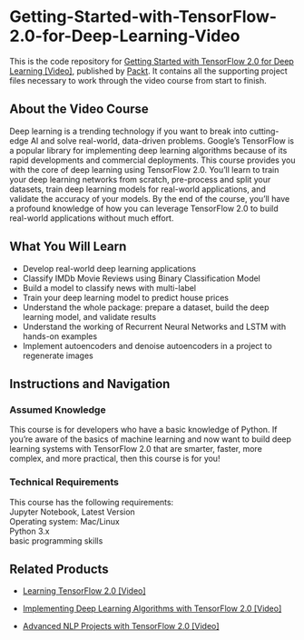 # Getting-Started-with-TensorFlow-2.0-for-Deep-Learning-Video

This is the code repository for [Getting Started with TensorFlow 2.0 for Deep Learning [Video]](https://www.packtpub.com/application-development/getting-started-tensorflow-20-deep-learning-video), published by [Packt](https://www.packtpub.com/?utm_source=github). It contains all the supporting project files necessary to work through the video course from start to finish.

## About the Video Course
Deep learning is a trending technology if you want to break into cutting-edge AI and solve real-world, data-driven problems. Google’s TensorFlow is a popular library for implementing deep learning algorithms because of its rapid developments and commercial deployments.
This course provides you with the core of deep learning using TensorFlow 2.0. You’ll learn to train your deep learning networks from scratch, pre-process and split your datasets, train deep learning models for real-world applications, and validate the accuracy of your models. 
By the end of the course, you’ll have a profound knowledge of how you can leverage TensorFlow 2.0 to build real-world applications without much effort.

<H2>What You Will Learn</H2>
<DIV class=book-info-will-learn-text>
<UL>
<LI>Develop real-world deep learning applications
<LI>Classify IMDb Movie Reviews using Binary Classification Model
<LI>Build a model to classify news with multi-label 
<LI>Train your deep learning model to predict house prices
<LI>Understand the whole package: prepare a dataset, build the deep learning model, and validate results
<LI>Understand the working of Recurrent Neural Networks and LSTM with hands-on examples
<LI>Implement autoencoders and denoise autoencoders in a project to regenerate images
</LI></UL></DIV>

## Instructions and Navigation
### Assumed Knowledge
This course is for developers who have a basic knowledge of Python. If you’re aware of the basics of machine learning and now want to build deep learning systems with TensorFlow 2.0 that are smarter, faster, more complex, and more practical, then this course is for you!

### Technical Requirements
This course has the following requirements:<br/>
Jupyter Notebook, Latest Version <br/>
Operating system: Mac/Linux <br/>
Python 3.x <br/>
basic programming skills <br/> 


## Related Products
* [Learning TensorFlow 2.0 [Video]](https://www.packtpub.com/big-data-and-business-intelligence/learning-tensorflow-20-video)

* [Implementing Deep Learning Algorithms with TensorFlow 2.0 [Video]](https://www.packtpub.com/big-data-and-business-intelligence/implementing-deep-learning-algorithms-tensorflow-20-video)

* [Advanced NLP Projects with TensorFlow 2.0 [Video]](https://www.packtpub.com/application-development/advanced-nlp-projects-tensorflow-20-video)
